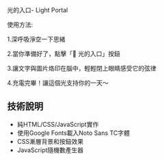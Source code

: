 光的入口- Light Portal

使用方法:

1.深呼吸淨空一下思緒

2.當你準備好了，點擊「💜 光的入口」按鈕

3.讓文字與圖片烙印在腦中，輕輕閉上眼睛感受它的弦律

4.充電完畢！讓這個光支持你的一天～



## 技術說明

- 純HTML/CSS/JavaScript實作
- 使用Google Fonts載入Noto Sans TC字體
- CSS漸層背景和按鈕效果
- JavaScript隨機數產生器

